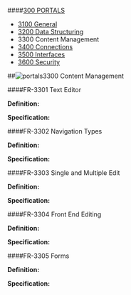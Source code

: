 ####[300 PORTALS](https://github.com/massiveart/sulu-docs/tree/master/system-requirements/300-portals "300 PORTALS")

* [3100 General](https://github.com/massiveart/sulu-docs/tree/master/system-requirements/300-portals/general.md "3100 General")
* [3200 Data Structuring](https://github.com/massiveart/sulu-docs/tree/master/system-requirements/300-portals/data-structuring.md "3200 Data Structuring")
* 3300 Content Management
* [3400 Connections](https://github.com/massiveart/sulu-docs/tree/master/system-requirements/300-portals/connections.md "3400 Connections")
* [3500 Interfaces](https://github.com/massiveart/sulu-docs/tree/master/system-requirements/300-portals/interfaces.md "3500 Interfaces")
* [3600 Security](https://github.com/massiveart/sulu-docs/tree/master/system-requirements/300-portals/security.md "3600 Security")

##![portals](https://raw.github.com/massiveart/sulu-docs/master/system-requirements/images/portals.png)3300 Content Management

####FR-3301 Text Editor

**Definition:**

**Specification:**

####FR-3302 Navigation Types

**Definition:**

**Specification:**

####FR-3303 Single and Multiple Edit

**Definition:**

**Specification:**

####FR-3304 Front End Editing

**Definition:**

**Specification:**

####FR-3305 Forms

**Definition:**

**Specification:**